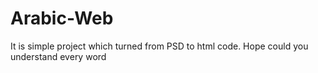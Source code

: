 # Arabic-Web
It is simple project which turned from PSD to html code.
Hope could you understand every word
